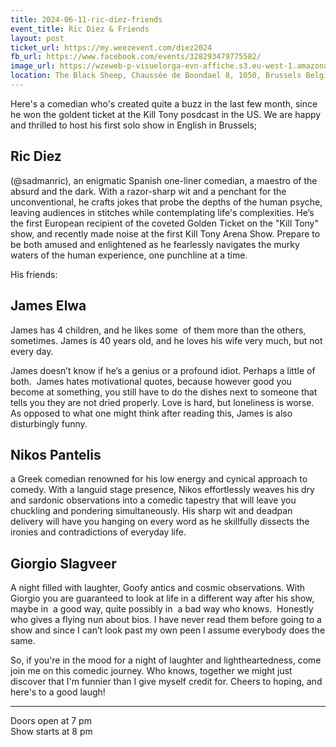 ```yaml
---
title: 2024-06-11-ric-diez-friends
event_title: Ric Diez & Friends
layout: post
ticket_url: https://my.weezevent.com/diez2024
fb_url: https://www.facebook.com/events/328293479775582/
image_url: https://wzeweb-p-visuelorga-evn-affiche.s3.eu-west-1.amazonaws.com/affiche_1111642.jpeg
location: The Black Sheep, Chaussée de Boondael 8, 1050, Brussels Belgium
---
```


Here's a comedian who's created quite a buzz in the last few month, since he won the goldent ticket at the Kill Tony posdcast in the US. We are happy and thrilled to host his first solo show in English in Brussels;

<h2>Ric Diez</h2>

(@sadmanric), an enigmatic Spanish one-liner comedian, a maestro of the absurd and the dark. With a razor-sharp wit and a penchant for the unconventional, he crafts jokes that probe the depths of the human psyche, leaving audiences in stitches while contemplating life's complexities. He’s the first European recipient of the coveted Golden Ticket on the "Kill Tony" show, and recently made noise at the first Kill Tony Arena Show. Prepare to be both amused and enlightened as he fearlessly navigates the murky waters of the human experience, one punchline at a time.

His friends:

<h2>James Elwa</h2>

James has 4 children, and he likes some  of them more than the others, sometimes. James is 40 years old, and he loves his wife very much, but not every day. 

James doesn’t know if he’s a genius or a profound idiot. Perhaps a little of both.  James hates motivational quotes, because however good you become at something, you still have to do the dishes next to someone that tells you they are not dried properly. Love is hard, but loneliness is worse. As opposed to what one might think after reading this, James is also disturbingly funny.

<h2>Nikos Pantelis</h2>
a Greek comedian renowned for his low energy and cynical approach to comedy. With a languid stage presence, Nikos effortlessly weaves his dry and sardonic observations into a comedic tapestry that will leave you chuckling and pondering simultaneously. His sharp wit and deadpan delivery will have you hanging on every word as he skillfully dissects the ironies and contradictions of everyday life.

<h2>Giorgio Slagveer</h2>

A night filled with laughter, Goofy antics and cosmic observations. With Giorgio you are guaranteed to look at life in a different way after his show, maybe in  a good way, quite possibly in  a bad way who knows.  Honestly who gives a flying nun about bios. I have never read them before going to a show and since I can’t look past my own peen I assume everybody does the same.

So, if you're in the mood for a night of laughter and lightheartedness, come join me on this comedic journey. Who knows, together we might just discover that I'm funnier than I give myself credit for. Cheers to hoping, and here's to a good laugh!

<hr />

Doors open at 7 pm<br>
Show starts at 8 pm 

